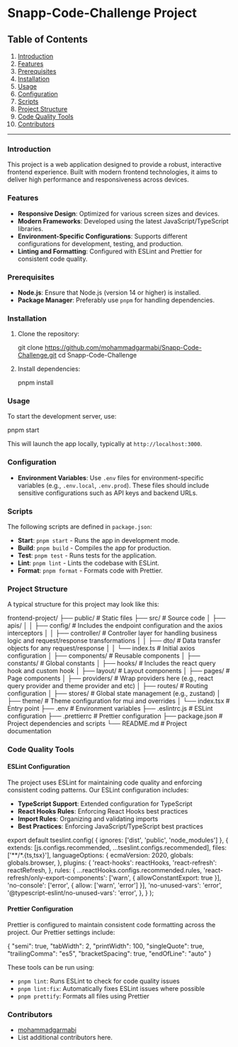 # Snapp-Code-Challenge Project

## Table of Contents

1. [Introduction](#introduction)
2. [Features](#features)
3. [Prerequisites](#prerequisites)
4. [Installation](#installation)
5. [Usage](#usage)
6. [Configuration](#configuration)
7. [Scripts](#scripts)
8. [Project Structure](#project-structure)
9. [Code Quality Tools](#code-quality-tools)
10. [Contributors](#contributors)

---

### Introduction

This project is a web application designed to provide a robust, interactive frontend experience. Built with modern frontend technologies, it aims to deliver high performance and responsiveness across devices.

### Features

- **Responsive Design**: Optimized for various screen sizes and devices.
- **Modern Frameworks**: Developed using the latest JavaScript/TypeScript libraries.
- **Environment-Specific Configurations**: Supports different configurations for development, testing, and production.
- **Linting and Formatting**: Configured with ESLint and Prettier for consistent code quality.

### Prerequisites

- **Node.js**: Ensure that Node.js (version 14 or higher) is installed.
- **Package Manager**: Preferably use `pnpm` for handling dependencies.

### Installation

1. Clone the repository:
   
    git clone https://github.com/mohammadgarmabi/Snapp-Code-Challenge.git
    cd Snapp-Code-Challenge
   

2. Install dependencies:
   
    pnpm install
   

### Usage

To start the development server, use:


pnpm start


This will launch the app locally, typically at `http://localhost:3000`.

### Configuration

- **Environment Variables**: Use `.env` files for environment-specific variables (e.g., `.env.local`, `.env.prod`). These files should include sensitive configurations such as API keys and backend URLs.

### Scripts

The following scripts are defined in `package.json`:

- **Start**: `pnpm start` - Runs the app in development mode.
- **Build**: `pnpm build` - Compiles the app for production.
- **Test**: `pnpm test` - Runs tests for the application.
- **Lint**: `pnpm lint` - Lints the codebase with ESLint.
- **Format**: `pnpm format` - Formats code with Prettier.

### Project Structure

A typical structure for this project may look like this:


frontend-project/
├── public/             # Static files
├── src/                # Source code
│   ├── apis/
│   │    ├── config/    # Includes the endpoint configuration and the axios interceptors
│   │    ├── controller/ # Controller layer for handling business logic and request/response transformations
│   │    ├── dto/        # Data transfer objects for any request/response
│   │    └── index.ts    # Initial axios configuration
│   ├── components/     # Reusable components
│   ├── constants/      # Global constants
│   ├── hooks/          # Includes the react query hook and custom hook 
│   ├── layout/         # Layout components
│   ├── pages/          # Page components
│   ├── providers/      # Wrap providers here (e.g., react query provider and theme provider and etc)
│   ├── routes/         # Routing configuration
│   ├── stores/         # Global state management (e.g., zustand)
│   ├── theme/          # Theme configuration for mui and overrides
│   └── index.tsx       # Entry point
├── .env                # Environment variables
├── .eslintrc.js       # ESLint configuration
├── .prettierrc        # Prettier configuration
├── package.json        # Project dependencies and scripts
└── README.md          # Project documentation


### Code Quality Tools

#### ESLint Configuration
The project uses ESLint for maintaining code quality and enforcing consistent coding patterns. Our ESLint configuration includes:

- **TypeScript Support**: Extended configuration for TypeScript
- **React Hooks Rules**: Enforcing React Hooks best practices
- **Import Rules**: Organizing and validating imports
- **Best Practices**: Enforcing JavaScript/TypeScript best practices


export default tseslint.config(
  { ignores: ['dist', 'public', 'node_modules'] },
  {
    extends: [js.configs.recommended, ...tseslint.configs.recommended],
    files: ['**/*.{ts,tsx}'],
    languageOptions: {
      ecmaVersion: 2020,
      globals: globals.browser,
    },
    plugins: {
      'react-hooks': reactHooks,
      'react-refresh': reactRefresh,
    },
    rules: {
      ...reactHooks.configs.recommended.rules,
      'react-refresh/only-export-components': ['warn', { allowConstantExport: true }],
      'no-console': ['error', { allow: ['warn', 'error'] }],
      'no-unused-vars': 'error',
      '@typescript-eslint/no-unused-vars': 'error',
    },
  }
);


#### Prettier Configuration
Prettier is configured to maintain consistent code formatting across the project. Our Prettier settings include:


{
   "semi": true,
  "tabWidth": 2,
  "printWidth": 100,
  "singleQuote": true,
  "trailingComma": "es5",
  "bracketSpacing": true,
  "endOfLine": "auto"
}


These tools can be run using:
- `pnpm lint`: Runs ESLint to check for code quality issues
- `pnpm lint:fix`: Automatically fixes ESLint issues where possible
- `pnpm prettify`: Formats all files using Prettier

### Contributors

- [mohammadgarmabi](https://github.com/mohammadgarmabi)
- List additional contributors here.
